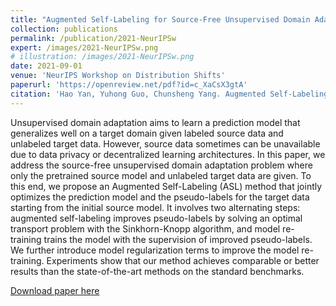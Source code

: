 ```yaml
---
title: "Augmented Self-Labeling for Source-Free Unsupervised Domain Adaptation"
collection: publications
permalink: /publication/2021-NeurIPSw
expert: /images/2021-NeurIPSw.png
# illustration: /images/2021-NeurIPSw.png
date: 2021-09-01
venue: 'NeurIPS Workshop on Distribution Shifts'
paperurl: 'https://openreview.net/pdf?id=c_XaCsX3gtA'
citation: 'Hao Yan, Yuhong Guo, Chunsheng Yang. Augmented Self-Labeling for Source-Free Unsupervised Domain Adaptation. NeurIPS 2021 Workshop on Distribution Shifts'
---
```

Unsupervised domain adaptation aims to learn a prediction model that generalizes
well on a target domain given labeled source data and unlabeled target data. However, source data sometimes can be unavailable due to data privacy or decentralized
learning architectures. In this paper, we address the source-free unsupervised
domain adaptation problem where only the pretrained source model and unlabeled
target data are given. To this end, we propose an Augmented Self-Labeling (ASL)
method that jointly optimizes the prediction model and the pseudo-labels for the
target data starting from the initial source model. It involves two alternating steps:
augmented self-labeling improves pseudo-labels by solving an optimal transport
problem with the Sinkhorn-Knopp algorithm, and model re-training trains the
model with the supervision of improved pseudo-labels. We further introduce model
regularization terms to improve the model re-training. Experiments show that our
method achieves comparable or better results than the state-of-the-art methods on
the standard benchmarks.

[Download paper here](https://openreview.net/pdf?id=c_XaCsX3gtA)
